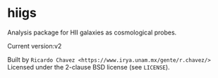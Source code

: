 # hiigs
Analysis package for HII galaxies as cosmological probes. 

Current version:v2

Built by `Ricardo Chavez <https://www.irya.unam.mx/gente/r.chavez/>`
Licensed under the 2-clause BSD license (see ``LICENSE``).
